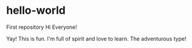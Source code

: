 # hello-world
First repository
Hi Everyone!

Yay!  This is fun.  I'm full of spirit and love to learn.  The adventurous type!
